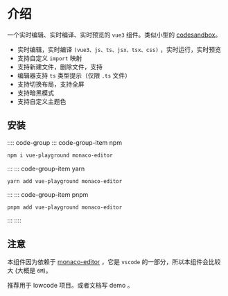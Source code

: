# 介绍

一个实时编辑、实时编译、实时预览的 `vue3` 组件。类似小型的 [codesandbox](https://codesandbox.io/)。

- 实时编辑，实时编译 `(vue3、js、ts、jsx、tsx、css)` ，实时运行，实时预览
- 支持自定义 `import` 映射
- 支持新建文件，删除文件，支持
- 编辑器支持 `ts` 类型提示（仅限 `.ts` 文件）
- 支持切换布局，支持全屏
- 支持暗黑模式
- 支持自定义主题色

## 安装

:::: code-group
::: code-group-item npm

```bash
npm i vue-playground monaco-editor
```

:::
::: code-group-item yarn

```bash
yarn add vue-playground monaco-editor
```

:::
::: code-group-item pnpm

```bash
pnpm add vue-playground monaco-editor
```

:::
::::

## 注意

本组件因为依赖于 [monaco-editor](https://github.com/microsoft/monaco-editor) ，它是 `vscode` 的一部分，所以本组件会比较大 (大概是 `6M`)。

推荐用于 lowcode 项目。或者文档写 demo 。
